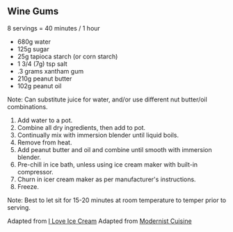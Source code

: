 ## Wine Gums

8 servings = 40 minutes / 1 hour

* 680g water
* 125g sugar
* 25g tapioca starch (or corn starch)
* 1 3/4 (7g) tsp salt
* .3 grams xantham gum
* 210g peanut butter
* 102g peanut oil

Note: Can substitute juice for water, and/or use different nut butter/oil combinations.

1. Add water to a pot.
2. Combine all dry ingredients, then add to pot.
3. Continually mix with immersion blender until liquid boils.
4. Remove from heat.
5. Add peanut butter and oil and combine until smooth with immersion blender.
6. Pre-chill in ice bath, unless using ice cream maker with built-in compressor.
7. Churn in icer cream maker as per manufacturer's instructions.
8. Freeze.

Note: Best to let sit for 15-20 minutes at room temperature to temper prior to serving.

Adapted from [I Love Ice Cream](http://www.iloveicecream.net/recipes/vegan-ice-cream/modernist-pistachio-gelato/)
Adapted from [Modernist Cuisine](https://modernistcuisine.com/recipes/p-b-j-gelato/)
